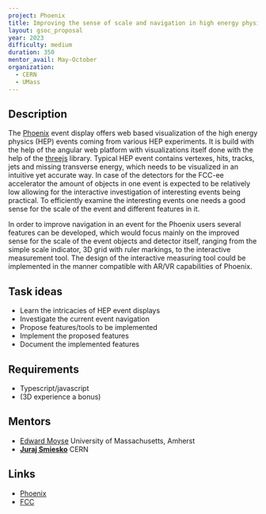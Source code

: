 ```yaml
---
project: Phoenix
title: Improving the sense of scale and navigation in high energy physics event visualisation
layout: gsoc_proposal
year: 2023
difficulty: medium
duration: 350
mentor_avail: May-October
organization:
  - CERN
  - UMass
---
```



## Description

The [Phoenix](https://hepsoftwarefoundation.org/phoenix/) event display offers web based visualization of the high energy physics (HEP) events coming from various HEP experiments. It is build with the help of the angular web platform with visualizations itself done with the help of the [threejs](https://threejs.org) library. Typical HEP event contains vertexes, hits, tracks, jets and missing transverse energy, which needs to be visualized in an  intuitive yet accurate way. In case of the detectors for the FCC-ee accelerator the amount of objects in one event is expected to be relatively low allowing for the interactive investigation of interesting events being practical. To efficiently examine the interesting events one needs a good sense for the scale of the event and different features in it.

In order to improve navigation in an event for the Phoenix users several features can be developed, which would focus mainly on the improved sense for the scale of the event objects and detector itself, ranging from the simple scale indicator, 3D grid with ruler markings, to the interactive measurement tool. The design of the interactive measuring tool could be implemented in the manner compatible with AR/VR capabilities of Phoenix.


## Task ideas

 * Learn the intricacies of HEP event displays
 * Investigate the current event navigation
 * Propose features/tools to be implemented
 * Implement the proposed features
 * Document the implemented features


## Requirements
 * Typescript/javascript
 * (3D experience a bonus)

## Mentors
 * [Edward Moyse](mailto:edward.moyse@cern.ch) University of Massachusetts, Amherst
 * **[Juraj Smiesko](mailto:juraj.smiesko@cern.ch)** CERN


## Links
 * [Phoenix](https://github.com/HSF/phoenix)
 * [FCC](https://fcc.web.cern.ch/)